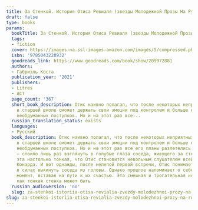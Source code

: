 ```yaml
---
title: За Стенкой. История Отиса Ревиаля (звезды Молодежной Прозы На Русском)
draft: false
type: books
params:
  bookTitle: За Стенкой. История Отиса Ревиаля (звезды Молодежной Прозы На Русском)
  tags:
  - fiction
  cover: https://images-na.ssl-images-amazon.com/images/S/compressed.photo.goodreads.com/books/1710480243i/209972881.jpg
  isbn: '9785043228932'
  goodreads_link: https://www.goodreads.com/book/show/209972881
  authors:
  - Габриэль Коста
  publication_year: '2021'
  publishers:
  - Litres
  - АСТ
  page_count: '367'
  short_book_description: Отис наивно полагал, что после некоторых неприятных инцидентов
    в старшей школе сможет держать свои эмоции под контролем и больше никогда не совершать
    необдуманных поступков. Но и на этот раз все...
  russian_translation_status: exists
  languages:
  - Русский
  book_description: Отис наивно полагал, что после некоторых неприятных инцидентов
    в старшей школе сможет держать свои эмоции под контролем и больше никогда не совершать
    необдуманных поступков. Но и на этот раз все его планы разлетелись в пух и прах
    — стоило лишь раз взглянуть в голубые глаза соседа, живущего за стенкой. И стенка
    эта настолько тонкая, что Отис становится невольным слушателем всей бурной жизни
    Конарда. И вот однажды, после нелепой первой встречи, Отис понимает, что уже не
    в силах выкинуть соседа из головы. Однако прошлое напоминает о себе в самый неподходящий
    момент, вставая на пути к их счастью. Эта смешная и трогательная история о том,
    как тонкая стенка может быть
  russian_audioversion: 'no'
  slug: za-stenkoi-istoriia-otisa-revialia-zvezdy-molodezhnoi-prozy-na-russkom-492be2e8
slug: za-stenkoi-istoriia-otisa-revialia-zvezdy-molodezhnoi-prozy-na-russkom-492be2e8
---
```

